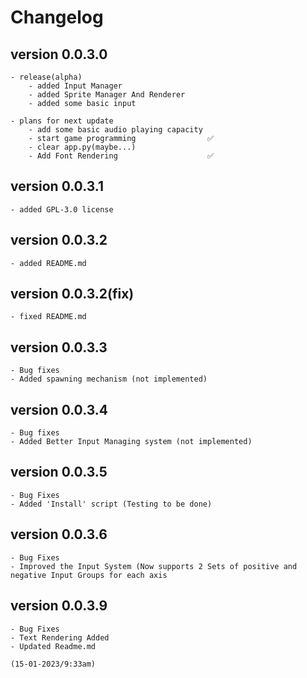 # Changelog

## version 0.0.3.0
    - release(alpha)
        - added Input Manager
        - added Sprite Manager And Renderer
        - added some basic input
    
    - plans for next update
        - add some basic audio playing capacity 
        - start game programming                ✅
        - clear app.py(maybe...)
        - Add Font Rendering                    ✅

## version 0.0.3.1
    - added GPL-3.0 license

## version 0.0.3.2
    - added README.md

## version 0.0.3.2(fix)
    - fixed README.md

## version 0.0.3.3
    - Bug fixes
    - Added spawning mechanism (not implemented)

## version 0.0.3.4
    - Bug fixes
    - Added Better Input Managing system (not implemented)

## version 0.0.3.5
    - Bug Fixes
    - Added 'Install' script (Testing to be done)

## version 0.0.3.6
    - Bug Fixes
    - Improved the Input System (Now supports 2 Sets of positive and negative Input Groups for each axis

## version 0.0.3.9
    - Bug Fixes
    - Text Rendering Added
    - Updated Readme.md

    (15-01-2023/9:33am)
